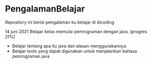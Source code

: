 # PengalamanBelajar
Repository ini berisi pengalaman ku belajar di dicoding

14 juni 2021
Belajar kelas memulai pemrograman dengan java. (progres 21%)
  * Belajar tentang apa itu java dan alasan menggunakannya.
  * Belajar tools yang dapat digunakan untuk menjalankan bahasa pemrograman java

